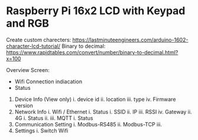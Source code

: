 # Raspberry Pi 16x2 LCD with Keypad and RGB

Create custom charecters: https://lastminuteengineers.com/arduino-1602-character-lcd-tutorial/
Binary to decimal: https://www.rapidtables.com/convert/number/binary-to-decimal.html?x=100

Overview Screen:
- Wifi Connection indiacation
- Status 

1. Device Info (View only)
    i. device id
    ii. location
    iii. type
    iv. Firmware version
2. Network Info 
    i. Wifi / Ethernet
        i. Status
        i. SSID
        ii. IP
        iii. RSSI
        iv. Gateway
    ii. 4G
        i. Status
        ii. 
    iii. MQTT
        i. Status
3. Communication Setting
    i. Modbus-RS485 
    ii. Modbus-TCP
    iii. 
3. Settings
    i. Switch Wifi
    